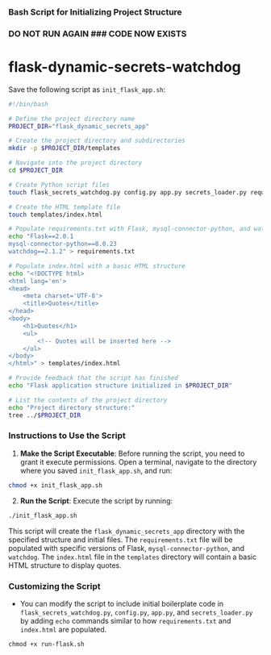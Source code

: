 ### Bash Script for Initializing Project Structure

### DO NOT RUN AGAIN ###  CODE NOW EXISTS
# flask-dynamic-secrets-watchdog

Save the following script as `init_flask_app.sh`:

```bash
#!/bin/bash

# Define the project directory name
PROJECT_DIR="flask_dynamic_secrets_app"

# Create the project directory and subdirectories
mkdir -p $PROJECT_DIR/templates

# Navigate into the project directory
cd $PROJECT_DIR

# Create Python script files
touch flask_secrets_watchdog.py config.py app.py secrets_loader.py requirements.txt

# Create the HTML template file
touch templates/index.html

# Populate requirements.txt with Flask, mysql-connector-python, and watchdog versions
echo "Flask==2.0.1
mysql-connector-python==8.0.23
watchdog==2.1.2" > requirements.txt

# Populate index.html with a basic HTML structure
echo "<!DOCTYPE html>
<html lang='en'>
<head>
    <meta charset='UTF-8'>
    <title>Quotes</title>
</head>
<body>
    <h1>Quotes</h1>
    <ul>
        <!-- Quotes will be inserted here -->
    </ul>
</body>
</html>" > templates/index.html

# Provide feedback that the script has finished
echo "Flask application structure initialized in $PROJECT_DIR"

# List the contents of the project directory
echo "Project directory structure:"
tree ../$PROJECT_DIR

```

### Instructions to Use the Script

1. **Make the Script Executable**: Before running the script, you need to grant it execute permissions. Open a terminal, navigate to the directory where you saved `init_flask_app.sh`, and run:

```bash
chmod +x init_flask_app.sh
```

2. **Run the Script**: Execute the script by running:

```bash
./init_flask_app.sh
```

This script will create the `flask_dynamic_secrets_app` directory with the specified structure and initial files. The `requirements.txt` file will be populated with specific versions of Flask, `mysql-connector-python`, and `watchdog`. The `index.html` file in the `templates` directory will contain a basic HTML structure to display quotes.

### Customizing the Script

- You can modify the script to include initial boilerplate code in `flask_secrets_watchdog.py`, `config.py`, `app.py`, and `secrets_loader.py` by adding `echo` commands similar to how `requirements.txt` and `index.html` are populated.


```
chmod +x run-flask.sh
```


